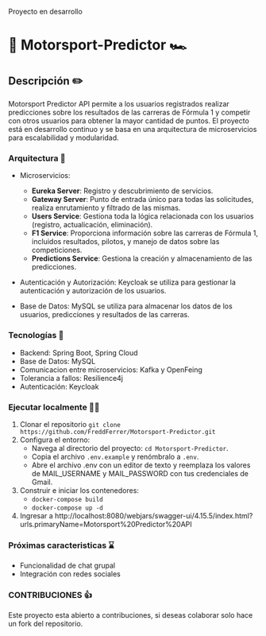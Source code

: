 
Proyecto en desarrollo

# 🚦 Motorsport-Predictor 🏎️

## Descripción ✏️

Motorsport Predictor API permite a los usuarios registrados realizar predicciones sobre los resultados de las carreras de Fórmula 1 y competir con otros usuarios para obtener la mayor cantidad de puntos. El proyecto está en desarrollo continuo y se basa en una arquitectura de microservicios para escalabilidad y modularidad.

### Arquitectura 🧱

- Microservicios:
    - **Eureka Server**: Registro y descubrimiento de servicios.
    - **Gateway Server**: Punto de entrada único para todas las solicitudes, realiza enrutamiento y filtrado de las mismas.
    - **Users Service**: Gestiona toda la lógica relacionada con los usuarios (registro, actualicación, eliminación).
    - **F1 Service**: Proporciona información sobre las carreras de Fórmula 1, incluidos resultados, pilotos, y manejo de datos sobre las competiciones.
    - **Predictions Service**: Gestiona la creación y almacenamiento de las predicciones.

- Autenticación y Autorización: Keycloak se utiliza para gestionar la autenticación y autorización de los usuarios.

- Base de Datos: MySQL se utiliza para almacenar los datos de los usuarios, predicciones y resultados de las carreras.


### Tecnologías 🤖

- Backend: Spring Boot, Spring Cloud
- Base de Datos: MySQL
- Comunicacion entre microservicios: Kafka y OpenFeing
- Tolerancia a fallos: Resilience4j
- Autenticación: Keycloak

### Ejecutar localmente 👨‍💻

1) Clonar el repositorio `git clone https://github.com/FreddFerrer/Motorsport-Predictor.git`
2) Configura el entorno:
   - Navega al directorio del proyecto: `cd Motorsport-Predictor`.
   - Copia el archivo `.env.example` y renómbralo a `.env`.
   - Abre el archivo .env con un editor de texto y reemplaza los valores de MAIL_USERNAME y MAIL_PASSWORD con tus credenciales de Gmail.
3) Construir e iniciar los contenedores:
   - `docker-compose build`
   - `docker-compose up -d`
4) Ingresar a http://localhost:8080/webjars/swagger-ui/4.15.5/index.html?urls.primaryName=Motorsport%20Predictor%20API 

### Próximas caracteristicas ⌛

- Funcionalidad de chat grupal
- Integración con redes sociales

### CONTRIBUCIONES 👍

Este proyecto esta abierto a contribuciones, si deseas colaborar solo hace un fork del repositorio. 
